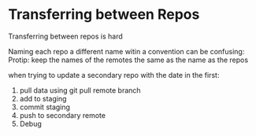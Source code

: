 # Transferring between Repos
 
Transferring between repos is hard

Naming each repo a different name witin a 
convention can be confusing:
Protip: keep the names of the remotes
the same as the name as the repos

when trying to update a secondary repo with the date in the first:
1) pull data using git pull remote branch
2) add to staging
3) commit staging
4) push to secondary remote
5) Debug




